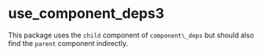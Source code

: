 # use\_component\_deps3

This package uses the `child` component of `component\_deps`
but should also find the `parent` component indirectly.
